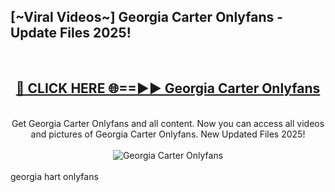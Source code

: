 <h2>[~Viral Videos~] Georgia Carter Onlyfans - Update Files 2025!</h2>
<br>
<div align="center">
<h2><a href="https://betterlinks.top/A2PfLJ" rel="nofollow">🔴 CLICK HERE 🌐==►► Georgia Carter Onlyfans</a></h2>
<br>
Get Georgia Carter Onlyfans and all content. Now you can access all videos and pictures of Georgia Carter Onlyfans. New Updated Files 2025!
<br>
<br>
<a href="https://betterlinks.top/A2PfLJ" rel="nofollow" data-target="animated-image.originalLink"><img src="https://i.ibb.co.com/WyWwxjT/player-gif2.gif" alt="Georgia Carter Onlyfans" style="max-width: 100%; display: inline-block;" data-target="animated-image.originalImage"></a>
</div>
<br>
georgia hart onlyfans